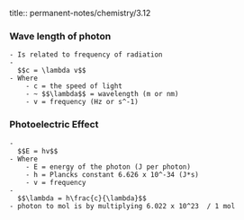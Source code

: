 title:: permanent-notes/chemistry/3.12

### Wave length of photon
	- Is related to frequency of radiation
	-
	  $$c = \lambda v$$
	- Where
		- c = the speed of light
		- ~ $$\lambda$$ = wavelength (m or nm)
		- v = frequency (Hz or s^-1)
### Photoelectric Effect
	-
	  $$E = hv$$
	- Where
		- E = energy of the photon (J per photon)
		- h = Plancks constant 6.626 x 10^-34 (J*s)
		- v = frequency
	-
	  $$\lambda = h\frac{c}{\lambda}$$
	- photon to mol is by multiplying 6.022 x 10^23  / 1 mol
